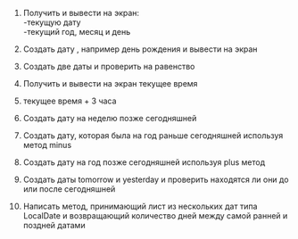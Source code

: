  
1. Получить и вывести на экран:    
-текущую дату   
-текущий год, месяц и день
2. Создать дату , например день рождения и вывести на экран
3. Создать две даты и проверить на равенство
4. Получить и вывести на экран текущее время
5. текущее время + 3 часа
6. Создать дату на неделю позже сегодняшней
7. Создать дату, которая была на год раньше  сегодняшней используя метод minus
8. Создать дату на год позже сегодняшней используя plus метод
9. Создать даты tomorrow и yesterday  и проверить находятся ли они до или после сегодняшней

10. Написать метод, принимающий лист из нескольких дат типа LocalDate  и возвращающий количество
дней между самой ранней и поздней датами


